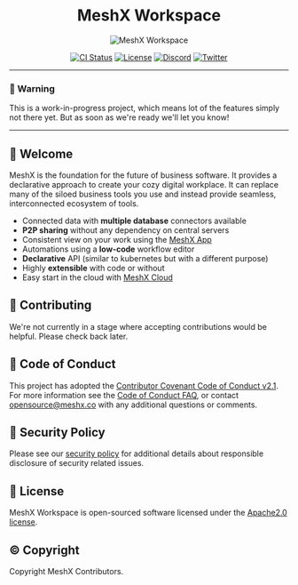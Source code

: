<!--
parent:
  order: false
-->

<div align="center">
  <h1>MeshX Workspace</h1>
</div>

<!-- Header -->
<p align="center"><img src="docs/images/meshx-workspace-header.png" alt="MeshX Workspace"></p>

<!-- Badges -->
<p align="center">
    <a href="https://github.com/meshx-org/meshx/actions/workflows/ci.yaml"><img src="https://github.com/meshx-org/meshx/actions/workflows/ci.yaml/badge.svg?branch=main" alt="CI Status"></a>
    <a href="https://packagist.org/packages/laravel/cashier"><img src="https://img.shields.io/github/license/meshx-org/meshx?color=blue" alt="License"></a>
    <a href="#"><img alt="Discord" src="https://img.shields.io/discord/674675845423562762?label=Discord&logo=discord&style=social"></a>
    <a href="#"><img src="https://img.shields.io/twitter/follow/meshxhq?style=social" alt="Twitter"></a>
</p>

---

### 🚨 Warning

This is a work-in-progress project, which means lot of the features simply not there yet. But as soon as we're ready we'll let you know!

---

## 👋 Welcome

MeshX is the foundation for the future of business software. It provides a declarative approach to create your cozy digital workplace. It can replace many of the siloed business tools you use and instead provide seamless, interconnected ecosystem of tools.

-   Connected data with **multiple database** connectors available
-   **P2P sharing** without any dependency on central servers
-   Consistent view on your work using the [MeshX App][app-link]
-   Automations using a **low-code** workflow editor
-   **Declarative** API (similar to kubernetes but with a different purpose)
-   Highly **extensible** with code or without
-   Easy start in the cloud with [MeshX Cloud][cloud-link]

<!--
## Contributing
Thank you for considering contributing to MeshX! You can read the contribution guide [here](.github/CONTRIBUTING.md).
-->

## 🚧 Contributing

We're not currently in a stage where accepting contributions would be helpful. Please check back later.

## 📙 Code of Conduct

This project has adopted the [Contributor Covenant Code of Conduct v2.1](CODE_OF_CONDUCT.md). For more information see the [Code of Conduct FAQ](https://www.contributor-covenant.org/faq), or contact [opensource@meshx.co](mailto:opensource@meshx.co) with any additional questions or comments.

## 👮 Security Policy

Please see our [security policy](./SECURITY.md) for additional details about responsible disclosure of security related issues.

## 📜 License

MeshX Workspace is open-sourced software licensed under the [Apache2.0 license](LICENSE).

## ©️ Copyright

Copyright MeshX Contributors.

[app-link]: https://meshx.co
[cloud-link]: https://meshx.co
